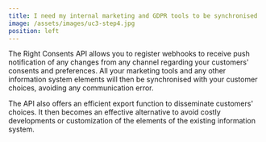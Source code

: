 ```yaml
---
title: I need my internal marketing and GDPR tools to be synchronised
image: /assets/images/uc3-step4.jpg
position: left
---
```


The Right Consents API allows you to register webhooks to receive push notification of any changes from any channel regarding your customers' consents and preferences. All your marketing tools and any other information system elements will then be synchronised with your customer choices, avoiding any communication error.

The API also offers an efficient export function to disseminate customers' choices. It then becomes an effective alternative to avoid costly developments or customization of the elements of the existing information system.
